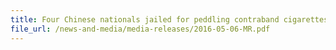 ```yaml
---
title: Four Chinese nationals jailed for peddling contraband cigarettes on WeChat 
file_url: /news-and-media/media-releases/2016-05-06-MR.pdf
---
```

